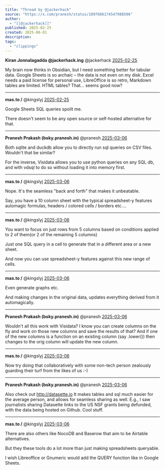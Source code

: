 ```yaml
---
title: "Thread by @jackerhack"
source: "https://x.com/pranesh/status/1897686174547988506"
author:
  - "[[@jackerhack]]"
published: 2025-02-25
created: 2025-06-01
description:
tags:
  - "clippings"
---
```

**Kiran Jonnalagadda @jackerhack.ing** @jackerhack [2025-02-25](https://x.com/jackerhack/status/1894334324193071136)

My brain now thinks in Obsidian, but I need something better for tabular data. Google Sheets is so archaic – the data is not even on my disk. Excel needs a paid license for personal use, LibreOffice is so retro, Markdown tables are limited. HTML tables? That… seems good now?

---

**mas.to /** @kingslyj [2025-02-25](https://x.com/kingslyj/status/1894336108517101776)

Google Sheets SQL queries spoilt me.

There doesn't seem to be any open source or self-hosted alternative for that.

---

**Pranesh Prakash (bsky.pranesh.in)** @pranesh [2025-03-06](https://x.com/pranesh/status/1897664006200119523)

Both sqlite and duckdb allow you to directly run sql queries on CSV files. Wouldn't that be similar?

For the inverse, Visidata allows you to use python queries on any SQL db, and with vdsql to do so without loading it into memory first.

---

**mas.to /** @kingslyj [2025-03-06](https://x.com/kingslyj/status/1897675964139634853)

Nope. It's the seamless "back and forth" that makes it unbeatable.

Say, you have a 10 column sheet with the typical spreadsheet-y features automagic formulas, headers / colored cells / borders etc....

---

**mas.to /** @kingslyj [2025-03-06](https://x.com/kingslyj/status/1897676078669607119)

You want to focus on just rows from 5 columns based on conditions applied to 2 of them(or 2 of the remaining 5 columns)

Just one SQL query in a cell to generate that in a different area or a new sheet.

And now you can use spreadsheet-y features against this new range of cells.

---

**mas.to /** @kingslyj [2025-03-06](https://x.com/kingslyj/status/1897676327266000911)

Even generate graphs etc.

And making changes in the original data, updates everything derived from it automagically.

---

**Pranesh Prakash (bsky.pranesh.in)** @pranesh [2025-03-06](https://x.com/pranesh/status/1897678317341544714)

Wouldn't all this work with Visidata? I know you can create columns on the fly and work on those new columns and save the results of that? And if one of the new columns is a function on an existing column (say .lower()) then changes to the orig column will update the new column.

---

**mas.to /** @kingslyj [2025-03-06](https://x.com/kingslyj/status/1897681280697086274)

Now try doing that collaboratively with some non-tech person zealously guarding their turf from the likes of us :-)

---

**Pranesh Prakash (bsky.pranesh.in)** @pranesh [2025-03-06](https://x.com/pranesh/status/1897686174547988506)

Also check out http://datasette.io It makes tables and sql much easier for the average person, and allows for seamless sharing as well. E.g., I saw journalists sharing Datasette links to the US NSF grants being defunded, with the data being hosted on Github. Cool stuff.

---

**mas.to /** @kingslyj [2025-03-06](https://x.com/kingslyj/status/1897691379113115761)

There are also others like NocoDB and Baserow that aim to be Airtable alternatives.

But they these tools do a lot more than just making spreadsheets queryable.

I wish Libreoffice or Gnumeric would add the QUERY function like in Google Sheets.